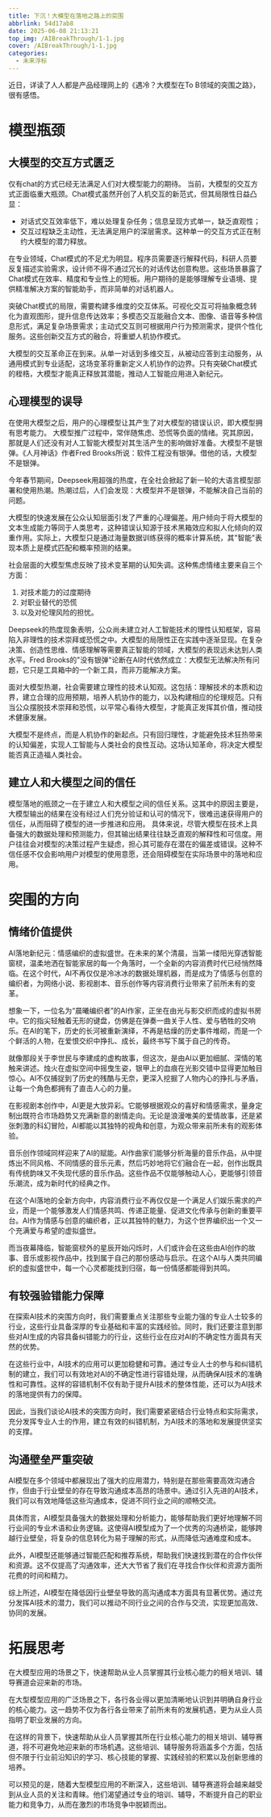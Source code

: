 ```yaml
---
title: 下沉！大模型在落地之路上的突围
abbrlink: 54d17ab8
date: 2025-06-08 21:13:21
top_img: /AIBreakThrough/1-1.jpg
cover: /AIBreakThrough/1-1.jpg
categories:
  - 未来浮标
---
```

近日，详读了人人都是产品经理网上的《遇冷？大模型在To B领域的突围之路》，很有感悟。
# 模型瓶颈
## 大模型的交互方式匮乏

仅有chat的方式已经无法满足人们对大模型能力的期待。
当前，大模型的交互方式正面临重大瓶颈。Chat模式虽然开创了人机交互的新范式，但其局限性日益凸显：
- 对话式交互效率低下，难以处理复杂任务；信息呈现方式单一，缺乏直观性；
- 交互过程缺乏主动性，无法满足用户的深层需求。这种单一的交互方式正在制约大模型的潜力释放。

在专业领域，Chat模式的不足尤为明显。程序员需要逐行解释代码，科研人员要反复描述实验需求，设计师不得不通过冗长的对话传达创意构思。这些场景暴露了Chat模式在效率、精度和专业性上的短板。用户期待的是能够理解专业语境、提供精准解决方案的智能助手，而非简单的对话机器人。

突破Chat模式的局限，需要构建多维度的交互体系。可视化交互可将抽象概念转化为直观图形，提升信息传达效率；多模态交互能融合文本、图像、语音等多种信息形式，满足复杂场景需求；主动式交互则可根据用户行为预测需求，提供个性化服务。这些创新交互方式的融合，将重塑人机协作模式。

大模型的交互革命正在到来。从单一对话到多维交互，从被动应答到主动服务，从通用模式到专业适配，这场变革将重新定义人机协作的边界。只有突破Chat模式的桎梏，大模型才能真正释放其潜能，推动人工智能应用进入新纪元。

## 心理模型的误导
在使用大模型之后，用户的心理模型让其产生了对大模型的错误认识，即大模型拥有思考能力。
大模型推广过程中，常伴随焦虑、恐慌等负面的情绪。究其原因，那就是人们还没有对人工智能大模型对其生活产生的影响做好准备。大模型不是银弹。《人月神话》作者Fred Brooks所说：软件工程没有银弹。借他的话，大模型不是银弹。

今年春节期间，Deepseek用超强的热度，在全社会掀起了新一轮的大语言模型部署和使用热潮。热潮过后，人们会发现：大模型并不是银弹，不能解决自己当前的问题。

大模型的快速发展在公众认知层面引发了严重的心理偏差。用户倾向于将大模型的文本生成能力等同于人类思考，这种错误认知源于技术黑箱效应和拟人化倾向的双重作用。实际上，大模型只是通过海量数据训练获得的概率计算系统，其"智能"表现本质上是模式匹配和概率预测的结果。

社会层面的大模型焦虑反映了技术变革期的认知失调。这种焦虑情绪主要来自三个方面：
1. 对技术能力的过度期待
2. 对职业替代的恐慌
3. 以及对伦理风险的担忧。
   
Deepseek的热度现象表明，公众尚未建立对人工智能技术的理性认知框架，容易陷入非理性的技术崇拜或恐慌之中。大模型的局限性正在实践中逐渐显现。在复杂决策、创造性思维、情感理解等需要真正智能的领域，大模型的表现远未达到人类水平。Fred Brooks的"没有银弹"论断在AI时代依然成立：大模型无法解决所有问题，它只是工具箱中的一个新工具，而非万能解决方案。

面对大模型热潮，社会需要建立理性的技术认知观。这包括：理解技术的本质和边界，建立合理的应用预期，培养人机协作的能力，以及构建相应的伦理规范。只有当公众摆脱技术崇拜和恐慌，以平常心看待大模型，才能真正发挥其价值，推动技术健康发展。

大模型不是终点，而是人机协作的新起点。只有回归理性，才能避免技术狂热带来的认知偏差，实现人工智能与人类社会的良性互动。这场认知革命，将决定大模型能否真正造福人类社会。

## 建立人和大模型之间的信任
模型落地的瓶颈之一在于建立人和大模型之间的信任关系。这其中的原因主要是，大模型输出的结果在没有经过人们充分验证和认可的情况下，很难迅速获得用户的信任，从而阻碍了模型的进一步推进和应用。
具体来说，尽管大模型在技术上具备强大的数据处理和预测能力，但其输出结果往往缺乏直观的解释性和可信度。用户往往会对模型的决策过程产生疑虑，担心其可能存在潜在的偏差或错误。这种不信任感不仅会影响用户对模型的使用意愿，还会阻碍模型在实际场景中的落地和应用。

# 突围的方向
## 情绪价值提供
AI落地新纪元：情感编织的虚拟盛世。在未来的某个清晨，当第一缕阳光穿透智能窗棂，温柔地洒在智能家居的每一个角落时，一个全新的内容消费时代已经悄然降临。在这个时代，AI不再仅仅是冷冰冰的数据处理机器，而是成为了情感与创意的编织者，为网络小说、影视剧本、音乐创作等内容消费行业带来了前所未有的变革。

想象一下，一位名为“晨曦编织者”的AI作家，正坐在由光与影交织而成的虚拟书房中。它的指尖轻触着无形的键盘，仿佛是在弹奏一曲关于人性、爱与牺牲的交响乐。在AI的笔下，历史的长河被重新演绎，不再是枯燥的历史事件堆砌，而是一个个鲜活的人物，在爱恨交织中挣扎、成长，最终书写下属于自己的传奇。

就像那段关于李世民与李建成的虚构故事，但这次，是由AI以更加细腻、深情的笔触来讲述。烛火在虚拟空间中摇曳生姿，银甲上的血痕在光影交错中显得更加触目惊心。AI不仅捕捉到了历史的残酷与无奈，更深入挖掘了人物内心的挣扎与矛盾，让每一个角色都拥有了直击人心的力量。

在影视剧本创作中，AI更是大放异彩。它能够根据观众的喜好和情感需求，量身定制出既符合市场趋势又充满新意的剧情走向。无论是浪漫唯美的爱情故事，还是紧张刺激的科幻冒险，AI都能以其独特的视角和创意，为观众带来前所未有的观影体验。

音乐创作领域同样迎来了AI的赋能。AI作曲家们能够分析海量的音乐作品，从中提炼出不同风格、不同情感的音乐元素，然后巧妙地将它们融合在一起，创作出既具有传统韵味又不失现代感的音乐作品。这些作品不仅能够触动人心，更能够引领音乐潮流，成为新时代的经典之作。

在这个AI落地的全新方向中，内容消费行业不再仅仅是一个满足人们娱乐需求的产业，而是一个能够激发人们情感共鸣、传递正能量、促进文化传承与创新的重要平台。AI作为情感与创意的编织者，正以其独特的魅力，为这个世界编织出一个又一个充满爱与希望的虚拟盛世。

而当夜幕降临，智能窗棂外的星辰开始闪烁时，人们或许会在这些由AI创作的故事、音乐或影视作品中，找到属于自己的那份感动与启示。在这个AI与人类共同编织的虚拟盛世中，每一个心灵都能找到归宿，每一份情感都能得到共鸣。

## 有较强验错能力保障
在探索AI技术的突围方向时，我们需要重点关注那些专业能力强的专业人士较多的行业，这些行业具备深厚的专业基础和丰富的实践经验。同时，我们还要注意到那些对AI生成的内容具备纠错能力的行业，这些行业在应对AI的不确定性方面具有天然的优势。

在这些行业中，AI技术的应用可以更加稳健和可靠。通过专业人士的参与和纠错机制的建立，我们可以有效地对AI的不确定性进行容错处理，从而确保AI技术的准确性和可靠性。这样的容错机制不仅有助于提升AI技术的整体性能，还可以为AI技术的落地提供有力的保障。

因此，当我们谈论AI技术的突围方向时，我们需要紧密结合行业特点和实际需求，充分发挥专业人士的作用，建立有效的纠错机制，为AI技术的落地和发展提供坚实的支撑。

## 沟通壁垒严重突破

AI模型在多个领域中都展现出了强大的应用潜力，特别是在那些需要高效沟通合作，但由于行业壁垒的存在导致沟通成本高昂的场景中。通过引入先进的AI技术，我们可以有效地降低这些沟通成本，促进不同行业之间的顺畅交流。

具体而言，AI模型具备强大的数据处理和分析能力，能够帮助我们更好地理解不同行业间的专业术语和业务逻辑。这使得AI模型成为了一个优秀的沟通桥梁，能够跨越行业壁垒，将复杂的信息转化为易于理解的形式，从而降低沟通难度和成本。

此外，AI模型还能够通过智能匹配和推荐系统，帮助我们快速找到潜在的合作伙伴和资源。这不仅提高了沟通效率，还大大节省了我们在寻找合作伙伴和资源方面所花费的时间和精力。

综上所述，AI模型在降低因行业壁垒导致的高沟通成本方面具有显著优势。通过充分发挥AI技术的潜力，我们可以推动不同行业之间的合作与交流，实现更加高效、协同的发展。

# 拓展思考

在大模型应用的场景之下，快速帮助从业人员掌握其行业核心能力的相关培训、辅导赛道会迎来新的市场。

在大型模型应用的广泛场景之下，各行各业得以更加清晰地认识到并明确自身行业的核心能力。这一趋势不仅为各行各业带来了前所未有的发展机遇，更为从业人员指明了职业发展的方向。

在这样的背景下，快速帮助从业人员掌握其所在行业核心能力的相关培训、辅导赛道，将不可避免地迎来新的市场机遇。这些培训、辅导服务将涵盖多个方面，包括但不限于行业前沿知识的学习、核心技能的掌握、实践经验的积累以及创新思维的培养。

可以预见的是，随着大型模型应用的不断深入，这些培训、辅导赛道将会越来越受到从业人员的关注和青睐。他们渴望通过专业的培训、辅导，不断提升自己的职业能力和竞争力，从而在激烈的市场竞争中脱颖而出。